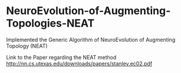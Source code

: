 # NeuroEvolution-of-Augmenting-Topologies-NEAT
Implemented the Generic Algorithm of NeuroEvolution of Augmenting Topology (NEAT)

Link to the Paper regarding the NEAT method
http://nn.cs.utexas.edu/downloads/papers/stanley.ec02.pdf

